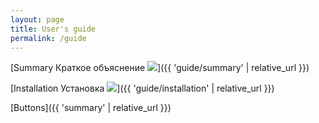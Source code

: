 ```yaml
---
layout: page
title: User's guide
permalink: /guide
---
```



[<span class="content_en">Summary</span> <span class="content_ru">Краткое объяснение</span>
<img src="{{ 'assets/img/screen1.png' | relative_url }}" class="img-fluid d-block" onclick="Click()"/>]({{ 'guide/summary' | relative_url }})

[<span class="content_en">Installation</span> <span class="content_ru">Установка</span> 
<img src="{{ 'assets/img/install_1.png' | relative_url }}" class="img-fluid d-block" onclick="Click()"/>]({{ 'guide/installation' | relative_url }})


[Buttons]({{ 'summary' | relative_url }})